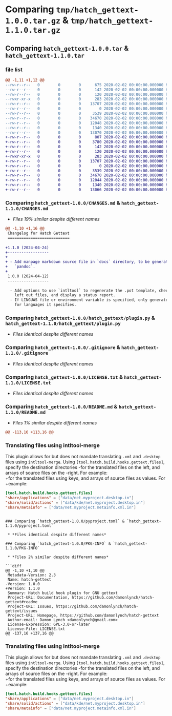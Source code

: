 # Comparing `tmp/hatch_gettext-1.0.0.tar.gz` & `tmp/hatch_gettext-1.1.0.tar.gz`

## Comparing `hatch_gettext-1.0.0.tar` & `hatch_gettext-1.1.0.tar`

### file list

```diff
@@ -1,11 +1,12 @@
--rw-r--r--   0        0        0      675 2020-02-02 00:00:00.000000 hatch_gettext-1.0.0/CHANGES.md
--rw-r--r--   0        0        0      142 2020-02-02 00:00:00.000000 hatch_gettext-1.0.0/hatch_gettext/__about__.py
--rw-r--r--   0        0        0      120 2020-02-02 00:00:00.000000 hatch_gettext-1.0.0/hatch_gettext/__init__.py
--rwxr-xr-x   0        0        0      283 2020-02-02 00:00:00.000000 hatch_gettext-1.0.0/hatch_gettext/hooks.py
--rw-r--r--   0        0        0    13707 2020-02-02 00:00:00.000000 hatch_gettext-1.0.0/hatch_gettext/plugin.py
--rw-r--r--   0        0        0        0 2020-02-02 00:00:00.000000 hatch_gettext-1.0.0/hatch_gettext/py.typed
--rw-r--r--   0        0        0     3539 2020-02-02 00:00:00.000000 hatch_gettext-1.0.0/.gitignore
--rw-r--r--   0        0        0    34670 2020-02-02 00:00:00.000000 hatch_gettext-1.0.0/LICENSE.txt
--rw-r--r--   0        0        0    12048 2020-02-02 00:00:00.000000 hatch_gettext-1.0.0/README.md
--rw-r--r--   0        0        0     1340 2020-02-02 00:00:00.000000 hatch_gettext-1.0.0/pyproject.toml
--rw-r--r--   0        0        0    13070 2020-02-02 00:00:00.000000 hatch_gettext-1.0.0/PKG-INFO
+-rw-r--r--   0        0        0      807 2020-02-02 00:00:00.000000 hatch_gettext-1.1.0/CHANGES.md
+-rw-r--r--   0        0        0     3780 2020-02-02 00:00:00.000000 hatch_gettext-1.1.0/docs/hatch-gettext.3.md
+-rw-r--r--   0        0        0      142 2020-02-02 00:00:00.000000 hatch_gettext-1.1.0/hatch_gettext/__about__.py
+-rw-r--r--   0        0        0      120 2020-02-02 00:00:00.000000 hatch_gettext-1.1.0/hatch_gettext/__init__.py
+-rwxr-xr-x   0        0        0      283 2020-02-02 00:00:00.000000 hatch_gettext-1.1.0/hatch_gettext/hooks.py
+-rw-r--r--   0        0        0    13707 2020-02-02 00:00:00.000000 hatch_gettext-1.1.0/hatch_gettext/plugin.py
+-rw-r--r--   0        0        0        0 2020-02-02 00:00:00.000000 hatch_gettext-1.1.0/hatch_gettext/py.typed
+-rw-r--r--   0        0        0     3539 2020-02-02 00:00:00.000000 hatch_gettext-1.1.0/.gitignore
+-rw-r--r--   0        0        0    34670 2020-02-02 00:00:00.000000 hatch_gettext-1.1.0/LICENSE.txt
+-rw-r--r--   0        0        0    12044 2020-02-02 00:00:00.000000 hatch_gettext-1.1.0/README.md
+-rw-r--r--   0        0        0     1340 2020-02-02 00:00:00.000000 hatch_gettext-1.1.0/pyproject.toml
+-rw-r--r--   0        0        0    13066 2020-02-02 00:00:00.000000 hatch_gettext-1.1.0/PKG-INFO
```

### Comparing `hatch_gettext-1.0.0/CHANGES.md` & `hatch_gettext-1.1.0/CHANGES.md`

 * *Files 19% similar despite different names*

```diff
@@ -1,10 +1,16 @@
 Changelog for Hatch Gettext
 ===========================
 
+1.1.0 (2024-04-24)
+------------------
+
+ - Add manpage markdown source file in `docs` directory, to be generated with 
+   `pandoc`.
+
 1.0.0 (2024-04-12)
 ------------------
 
  - Add options to use `intltool` to regenerate the .pot template, check for 
    left out files, and display a status report.
  - If LINGUAS file or environment variable is specified, only generate mo files
    for languages it specifies.
```

### Comparing `hatch_gettext-1.0.0/hatch_gettext/plugin.py` & `hatch_gettext-1.1.0/hatch_gettext/plugin.py`

 * *Files identical despite different names*

### Comparing `hatch_gettext-1.0.0/.gitignore` & `hatch_gettext-1.1.0/.gitignore`

 * *Files identical despite different names*

### Comparing `hatch_gettext-1.0.0/LICENSE.txt` & `hatch_gettext-1.1.0/LICENSE.txt`

 * *Files identical despite different names*

### Comparing `hatch_gettext-1.0.0/README.md` & `hatch_gettext-1.1.0/README.md`

 * *Files 1% similar despite different names*

```diff
@@ -113,16 +113,16 @@
 ```
 
 ### Translating files using intltool-merge
 
 This plugin allows for but does not mandate translating `.xml` and 
 `.desktop` files using `intltool-merge`. Using 
 `[tool.hatch.build.hooks.gettext.files]`, specify the destination directories
-for the translated files on the left, and arrays of source files on the 
-right. For example:  
+for the translated files using keys, and arrays of source files as values. For 
+example:  
 
 ```toml
 [tool.hatch.build.hooks.gettext.files]
 "share/applications" = ["data/net.myproject.desktop.in"]
 "share/solid/actions" = ["data/kde/net.myproject.desktop.in"]
 "share/metainfo" = ["data/net.myproject.metainfo.xml.in"]
 ```
```

### Comparing `hatch_gettext-1.0.0/pyproject.toml` & `hatch_gettext-1.1.0/pyproject.toml`

 * *Files identical despite different names*

### Comparing `hatch_gettext-1.0.0/PKG-INFO` & `hatch_gettext-1.1.0/PKG-INFO`

 * *Files 2% similar despite different names*

```diff
@@ -1,10 +1,10 @@
 Metadata-Version: 2.3
 Name: hatch-gettext
-Version: 1.0.0
+Version: 1.1.0
 Summary: Hatch build hook plugin for GNU gettext
 Project-URL: Documentation, https://github.com/damonlynch/hatch-gettext#readme
 Project-URL: Issues, https://github.com/damonlynch/hatch-gettext/issues
 Project-URL: Homepage, https://github.com/damonlynch/hatch-gettext
 Author-email: Damon Lynch <damonlynch@gmail.com>
 License-Expression: GPL-3.0-or-later
 License-File: LICENSE.txt
@@ -137,16 +137,16 @@
 ```
 
 ### Translating files using intltool-merge
 
 This plugin allows for but does not mandate translating `.xml` and 
 `.desktop` files using `intltool-merge`. Using 
 `[tool.hatch.build.hooks.gettext.files]`, specify the destination directories
-for the translated files on the left, and arrays of source files on the 
-right. For example:  
+for the translated files using keys, and arrays of source files as values. For 
+example:  
 
 ```toml
 [tool.hatch.build.hooks.gettext.files]
 "share/applications" = ["data/net.myproject.desktop.in"]
 "share/solid/actions" = ["data/kde/net.myproject.desktop.in"]
 "share/metainfo" = ["data/net.myproject.metainfo.xml.in"]
 ```
```

